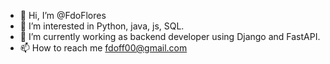 - 👋 Hi, I’m @FdoFlores
- 👀 I’m interested in Python, java, js, SQL.
- 🌱 I’m currently working as backend developer using Django and FastAPI.
- 📫 How to reach me fdoff00@gmail.com

<!---
FdoFlores/FdoFlores is a ✨ special ✨ repository because its `README.md` (this file) appears on your GitHub profile.
You can click the Preview link to take a look at your changes.
--->
